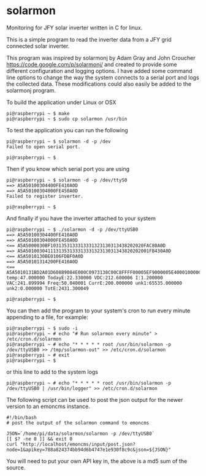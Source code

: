 solarmon
========

Monitoring for JFY solar inverter written in C for linux.

This is a simple program to read the inverter data from a JFY grid connected solar inverter.

This program was inspired by solarmonj by Adam Gray and John Croucher https://code.google.com/p/solarmonj/ and created to provide some different configuration and logging options. I have added some command line options to change the way the system connects to a serial port and logs the collected data. These modifications could also easily be added to the solarmonj program.

To build the application under Linux or OSX

```
pi@raspberrypi ~ $ make 
pi@raspberrypi ~ $ sudo cp solarmon /usr/bin
```

To test the application you can run the following

```
pi@raspberrypi ~ $ solarmon -d -p /dev
Failed to open serial port.

pi@raspberrypi ~ $
```

Then if you know which serial port you are using
```
pi@raspberrypi ~ $ solarmon -d -p /dev/ttyS0
==> A5A50100304400FE410A0D
==> A5A50100304000FE450A0D
Failed to register inverter.

pi@raspberrypi ~ $
```

And finally if you have the inverter attached to your system
```
pi@raspberrypi ~ $ ./solarmon -d -p /dev/ttyUSB0
==> A5A50100304400FE410A0D
==> A5A50100304000FE450A0D
<== A5A5000030BF1031353133313331323130313438202020FAC80A0D
==> A5A501003041113135313331333132313031343820202001FB430A0D
<== A5A5010130BE0106FDBF0A0D
==> A5A50101314200FE410A0D
<== A5A5010131BD2A01D608B9084E000C0973138C00C8FFFF00005EF9000005E4000100000000000000000000000000000000F5800A0D
temp:47.000000 TodayE:22.330000 VDC:212.600006 I:1.200000 VAC:241.899994 Freq:50.040001 CurrE:200.000000 unk1:65535.000000 unk2:0.000000 TotE:2431.300049

pi@raspberrypi ~ $
```

You can then add the program to your system's cron to run every minute appending to a file, for example:
```
pi@raspberrypi ~ $ sudo -i
pi@raspberrypi ~ # echo "# Run solarmon every minute" > /etc/cron.d/solarmon
pi@raspberrypi ~ # echo "* * * * * root /usr/bin/solarmon -p /dev/ttyUSB0 >> /tmp/solarmon-out" >> /etc/cron.d/solarmon
pi@raspberrypi ~ # exit
pi@raspberrypi ~ $
```
or this line to add to the system logs
```
pi@raspberrypi ~ # echo "* * * * * root /usr/bin/solarmon -p /dev/ttyUSB0 | /usr/bin/logger" >> /etc/cron.d/solarmon
```
The following script can be used to post the json output for the newer version to an emoncms instance.
```
#!/bin/bash
# post the output of the solarmon command to emoncms

JSON=`/home/pi/data/solarmon/solarmon -p /dev/ttyUSB0`
[[ $? -ne 0 ]] && exit 0
curl "http://localhost/emoncms/input/post.json?node=1&apikey=788a824374bb94d6b4747e1e930f8c9c&json=${JSON}" 
```
You will need to put your own API key in, the above is a md5 sum of the source.
